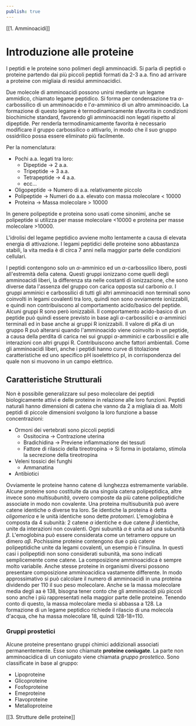 ```yaml
---
publish: true
---
```

 [[1. Amminoacidi]]

# Introduzione alle proteine

I peptidi e le proteine sono polimeri degli amminoacidi. Si parla di peptidi o proteine partendo dai più piccoli peptidi formati da 2-3 a.a. fino ad arrivare a proteine con migliaia di residui amminoacidici.

Due molecole di amminoacidi possono unirsi mediante un legame ammidico, chiamato legame peptidico. Si forma per condensazione tra $\alpha$-carbossilico di un amminoacido e l'$\alpha$-amminico di un altro amminoacido.
La formazione di questo legame è termodinamicamente sfavorita in condizioni biochimiche standard, favorendo gli amminoacidi non legati rispetto al dipeptide. Per renderla termodinamicamente favorita è necessario modificare il gruppo carbossilico o attivarlo, in modo che il suo gruppo ossidrilico possa essere eliminato più facilmente.

Per la nomenclatura:
- Pochi a.a. legati tra loro:
	- Dipeptide -> 2 a.a.
	- Tripeptide -> 3 a.a.
	- Tetrapeptide -> 4 a.a.
	- ecc...
- Oligopeptide -> Numero di a.a. relativamente piccolo
- Polipeptide -> Numeri do a.a. elevato con massa molecolare < 10000
- Proteina -> Massa molecolare > 10000

In genere polipeptide e proteina sono usati come sinonimi, anche se polipeptide si utilizza per masse molecolare <10000 e proteina per masse molecolare >10000.

L'idrolisi del legame peptidico avviene molto lentamente a causa di elevata energia di attivazione.
I legami peptidici delle proteine sono abbastanza stabili, la vita media è di circa 7 anni nella maggior parte delle condizioni cellulari.

I peptidi contengono solo un $\alpha$-amminico ed un $\alpha$-carbossilico libero, posti all'estremità della catena.
Questi gruppi ionizzano come quelli degli amminoacidi liberi, la differenza sta nelle costanti di ionizzazione, che sono diverse data l'assenza del gruppo con carica opposta sul carbonio $\alpha$.
I gruppi amminici e carbossilici di tutti gli altri amminoacidi non terminali sono coinvolti in legami covalenti tra loro, quindi non sono ovviamente ionizzabili, e quindi non contribuiscono al comportamento acido/basico del peptide.
Alcuni gruppi R sono però ionizzabili. Il comportamento acido-basico di un peptide può quindi essere previsto in base agli $\alpha$-carbossilici e $\alpha$-amminici terminali ed in base anche ai gruppi R ionizzabili. 
Il valore di pKa di un gruppo R può alterarsi quando l'amminoacido viene coinvolto in un peptide, a causa della perdita di carica nei sui gruppi $\alpha$-amminici e carbossilici e alle interazioni con altri gruppi R. Contribuiscono anche fattori ambientali.
Come gli amminoacidi liberi, anche i peptidi hanno curve di titolazione caratteristiche ed uno specifico pH isoelettrico pI, in corrispondenza del quale non si muovono in un campo elettrico.

## Caratteristiche Strutturali 

Non è possibile generalizzare sul peso molecolare dei peptidi biologicamente attivi e delle proteine in relazione alle loro funzioni.
Peptidi naturali hanno dimensioni di catena che vanno da 2 a migliaia di aa.
Molti peptidi di piccole dimensioni svolgono la loro funzione a basse concentrazioni:
- Ormoni dei vertebrati sono piccoli peptidi
	- Ossitocina -> Contrazione uterina
	- Bradichidina -> Previene infiammazione dei tessuti
	- Fattore di rilascio della tireotropina -> Si forma in ipotalamo, stimola la secrezione della tireotropina
- Veleni tossici dei funghi
	- Ammanatina
- Antibiotici

Ovviamente le proteine hanno catene di lunghezza estremamente variabile.
Alcune proteine sono costituite da una singola catena polipeptidica, altre invece sono *multisubunità*, ovvero composte da più catene polipeptidiche associate in modo non covalente.
Una proteina multisubunità può avere catene identiche o diverse tra loro.
Se identiche la proteina è detta *oligomerica* e le unità identiche sono dette *protomeri*. L'emoglobina è composta da 4 subunità: 2 catene $\alpha$ identiche e due catene $\beta$ identiche, unite da interazioni non covalenti. Ogni subunità $\alpha$ è unita ad una subunità $\beta$. L'emoglobina può essere considerata come un tetramero oppure un dimero $\alpha\beta$.
Pochissime proteine contengono due o più catene polipeptidiche unite da legami covalenti, un esempio è l'insulina. In questi casi i polipeptidi non sono considerati subunità, ma sono indicati semplicemente come catene.
La composizione amminoacidica è sempre molto variabile. Anche stesse proteine in organismi diversi possono presentare composizione amminoacidica vastamente differente.
In modo approssimativo si può calcolare il numero di amminoacidi in una proteina dividendo per 110 il suo peso molecolare. Anche se la massa molecolare media degli aa è 138, bisogna tener conto che gli amminoacidi più piccoli sono anche i più rappresentati nella maggior parte delle proteine. Tenendo conto di questo, la massa molecolare media si abbassa a 128. La formazione di un legame peptidico richiede il rilascio di una molecola d'acqua, che ha massa molecolare 18, quindi 128-18=110.

### Gruppi prostetici
Alcune proteine presentano gruppi chimici addizionali associati permanentemente. Esse sono chiamate **proteine coniugate**. La parte non amminoacidica di un coniugato viene chiamata *gruppo prostetico*.
Sono classificate in base al gruppo:
- Lipoproteine
- Glicoproteine
- Fosfoproteine
- Emeproteine
- Flavoproteine
- Metalloproteine

[[3. Strutture delle proteine]]
